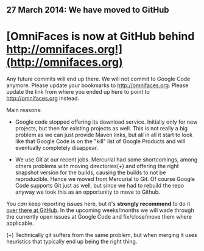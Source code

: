 ## 27 March 2014: We have moved to GitHub ##

# [OmniFaces is now at GitHub behind http://omnifaces.org!](http://omnifaces.org) #

Any future commits will end up there. We will not commit to Google Code anymore. Please update your bookmarks to http://omnifaces.org. Please update the link from where you ended up here to point to http://omnifaces.org instead.

Main reasons:

  * Google code stopped offering its download service. Initially only for new projects, but then for existing projects as well. This is not really a big problem as we can just provide Maven links, but all in all it start to look like that Google Code is on the "kill" list of Google Products and will eventually completely disappear.

  * We use Git at our recent jobs. Mercurial had some shortcomings, among others problems with moving directories(+) and offering the right snapshot version for the builds, causing the builds to not be reproducible. Hence we moved from Mercurial to Git. Of course Google Code supports Git just as well, but since we had to rebuild the repo anyway we took this as an opportunity to move to Github.

You _can_ keep reporting issues here, but it's **strongly recommend** to do it [over there at GitHub](https://github.com/omnifaces/omnifaces/issues). In the upcoming weeks/months we will wade through the currently open issues at Google Code and fix/close/move them where applicable.

(+) Technically git suffers from the same problem, but when merging it uses heuristics that typically end up being the right thing.
